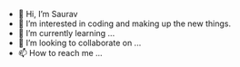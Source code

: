 - 👋 Hi, I’m Saurav
- 👀 I’m interested in coding and making up the new things.
- 🌱 I’m currently learning ...
- 💞️ I’m looking to collaborate on ...
- 📫 How to reach me ...

<!---
sauravc2d/sauravc2d is a ✨ special ✨ repository because its `README.md` (this file) appears on your GitHub profile.
You can click the Preview link to take a look at your changes.
--->
